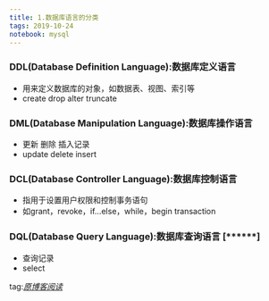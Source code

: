 ```yaml
---
title: 1.数据库语言的分类
tags: 2019-10-24
notebook: mysql
---
```


### DDL(Database Definition Language):数据库定义语言

* 用来定义数据库的对象，如数据表、视图、索引等
* create drop alter truncate

### DML(Database Manipulation Language):数据库操作语言

* 更新 删除 插入记录
* update delete insert

### DCL(Database Controller Language):数据库控制语言

* 指用于设置用户权限和控制事务语句
* 如grant，revoke，if…else，while，begin transaction

### DQL(Database Query Language):数据库查询语言 [******]

* 查询记录
* select

tag:*[原博客阅读][1]*

[1]:https://blog.csdn.net/weixin_42829876/article/details/81413749
